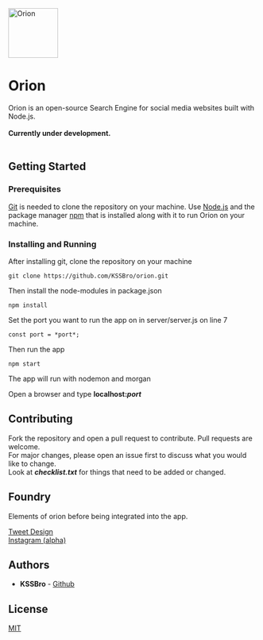 <img alt="Orion" src="https://raw.githubusercontent.com/KSSBro/orion/master/public/images/logo.png" height="100">

# Orion

Orion is an open-source Search Engine for social media websites built with Node.js.
<br/>
<br/>
**Currently under development.**
<br/>
<br/>


## Getting Started

### Prerequisites

[Git](https://git-scm.com/) is needed to clone the repository on your machine.
Use [Node.js](https://nodejs.org/en/download/) and the package manager [npm](https://www.npmjs.com/get-npm) that is installed along with it to run Orion on your machine.

### Installing and Running

After installing git, clone the repository on your machine

```
git clone https://github.com/KSSBro/orion.git
```

Then install the node-modules in package.json

```
npm install
```

Set the port you want to run the app on in server/server.js on line 7

```
const port = *port*;
```

Then run the app

```
npm start
```

The app will run with nodemon and morgan

Open a browser and type **localhost:_port_**

## Contributing

Fork the repository and open a pull request to contribute.
Pull requests are welcome.<br/>For major changes, please open an issue first to discuss what you would like to change.<br/>Look at **_checklist.txt_** for things that need to be added or changed.

## Foundry

Elements of orion before being integrated into the app.
<br/>

[Tweet Design](https://kssbro.github.io/orion/foundry/tweet-design)<br/>[Instagram (alpha)](https://kssbro.github.io/orion/foundry/instagram)

## Authors

- **KSSBro** - [Github](https://github.com/KSSBro)

## License

[MIT](https://choosealicense.com/licenses/mit/)
